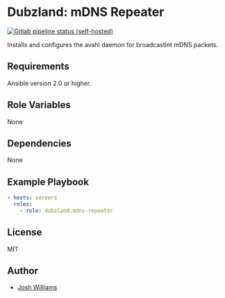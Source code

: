 # Dubzland: mDNS Repeater
[![Gitlab pipeline status (self-hosted)](https://git.dubzland.net/dubzland/ansible-role-mdns-repeater/badges/master/pipeline.svg)](https://git.dubzland.net/dubzland/ansible-role-mdns-repeater)

Installs and configures the avahi daemon for broadcastint mDNS packets.

## Requirements

Ansible version 2.0 or higher.

## Role Variables

None

## Dependencies

None

## Example Playbook

```yaml
- hosts: servers
  roles:
    - role: dubzland.mdns-repeater
```

## License

MIT

## Author

* [Josh Williams](https://codingprime.com)
